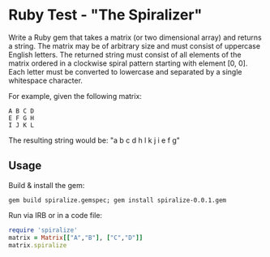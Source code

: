 # Ruby Test - "The Spiralizer"

Write a Ruby gem that takes a matrix (or two dimensional array) and returns a string.
The matrix may be of arbitrary size and must consist of uppercase English letters.
The returned string must consist of all elements of the matrix ordered in a clockwise
spiral pattern starting with element [0, 0]. Each letter must be converted to lowercase
and separated by a single whitespace character.

For example, given the following matrix:
```
A B C D
E F G H
I J K L
```
The resulting string would be:
"a b c d h l k j i e f g"

## Usage

Build & install the gem:
```
gem build spiralize.gemspec; gem install spiralize-0.0.1.gem
```
Run via IRB or in a code file:
```ruby
require 'spiralize'
matrix = Matrix[["A","B"], ["C","D"]]
matrix.spiralize
```
